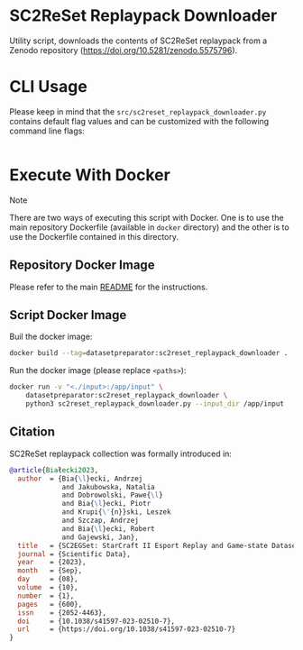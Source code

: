# SC2ReSet Replaypack Downloader

Utility script, downloads the contents of SC2ReSet replaypack from a Zenodo repository (https://doi.org/10.5281/zenodo.5575796).

# CLI Usage

Please keep in mind that the ```src/sc2reset_replaypack_downloader.py```  contains default flag values and can be customized with the following command line flags:
```

```

# Execute With Docker

> [!NOTE]
> There are two ways of executing this script with Docker. One is to use the main repository Dockerfile (available in `docker` directory) and the other is to use the Dockerfile contained in this directory.

## Repository Docker Image

Please refer to the main [README](../../README.md) for the instructions.

## Script Docker Image

Buil the docker image:
```bash
docker build --tag=datasetpreparator:sc2reset_replaypack_downloader .
```

Run the docker image (please replace `<paths>`):
```bash
docker run -v "<./input>:/app/input" \
    datasetpreparator:sc2reset_replaypack_downloader \
    python3 sc2reset_replaypack_downloader.py --input_dir /app/input
```


## Citation

SC2ReSet replaypack collection was formally introduced in:

```bibtex
@article{Białecki2023,
  author  = {Bia{\l}ecki, Andrzej
             and Jakubowska, Natalia
             and Dobrowolski, Pawe{\l}
             and Bia{\l}ecki, Piotr
             and Krupi{\'{n}}ski, Leszek
             and Szczap, Andrzej
             and Bia{\l}ecki, Robert
             and Gajewski, Jan},
  title   = {SC2EGSet: StarCraft II Esport Replay and Game-state Dataset},
  journal = {Scientific Data},
  year    = {2023},
  month   = {Sep},
  day     = {08},
  volume  = {10},
  number  = {1},
  pages   = {600},
  issn    = {2052-4463},
  doi     = {10.1038/s41597-023-02510-7},
  url     = {https://doi.org/10.1038/s41597-023-02510-7}
}
```
